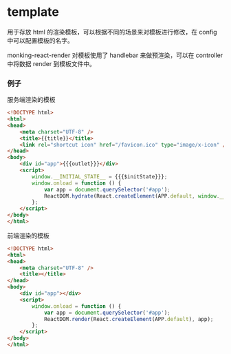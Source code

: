 # template

用于存放 html 的渲染模板，可以根据不同的场景来对模板进行修改，在 config 中可以配置模板的名字。

monking-react-render 对模板使用了 handlebar 来做预渲染，可以在 controller 中将数据 render 到模板文件中。

### 例子

服务端渲染的模板

```html
<!DOCTYPE html>
<html>
<head>
    <meta charset="UTF-8" />
    <title>{{title}}</title>
    <link rel="shortcut icon" href="/favicon.ico" type="image/x-icon" />
</head>
<body>
    <div id="app">{{{outlet}}}</div>
    <script>
        window.__INITIAL_STATE__ = {{{$initState}}};
        window.onload = function () {
            var app = document.querySelector('#app');
            ReactDOM.hydrate(React.createElement(APP.default, window.__INITIAL_STATE__), app);
        };
    </script>
</body>
</html>
```

前端渲染的模板

```html
<!DOCTYPE html>
<html>
<head>
    <meta charset="UTF-8" />
    <title></title>
</head>
<body>
    <div id="app"></div>
    <script>
        window.onload = function () {
            var app = document.querySelector('#app');
            ReactDOM.render(React.createElement(APP.default), app);
        };
    </script>
</body>
</html>
```